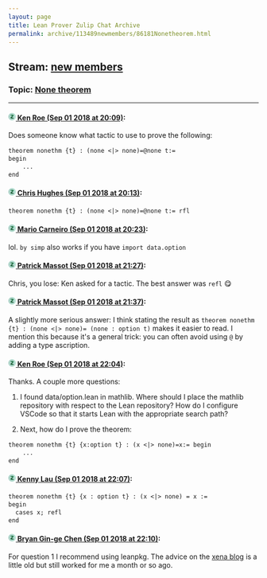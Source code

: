 ```yaml
---
layout: page
title: Lean Prover Zulip Chat Archive 
permalink: archive/113489newmembers/86181Nonetheorem.html
---
```


## Stream: [new members](index.html)
### Topic: [None theorem](86181Nonetheorem.html)

---

#### [![Click to go to Zulip](../../assets/img/zulip2.png) Ken Roe (Sep 01 2018 at 20:09)](https://leanprover.zulipchat.com/#narrow/stream/113489-new%20members/topic/None%20theorem/near/133185891):
Does someone know what tactic to use to prove the following:

```lean
theorem nonethm {t} : (none <|> none)=@none t:=
begin
    ...
end
```

#### [![Click to go to Zulip](../../assets/img/zulip2.png) Chris Hughes (Sep 01 2018 at 20:13)](https://leanprover.zulipchat.com/#narrow/stream/113489-new%20members/topic/None%20theorem/near/133186005):
`theorem nonethm {t} : (none <|> none)=@none t:= rfl`

#### [![Click to go to Zulip](../../assets/img/zulip2.png) Mario Carneiro (Sep 01 2018 at 20:23)](https://leanprover.zulipchat.com/#narrow/stream/113489-new%20members/topic/None%20theorem/near/133186270):
lol. `by simp` also works if you have `import data.option`

#### [![Click to go to Zulip](../../assets/img/zulip2.png) Patrick Massot (Sep 01 2018 at 21:27)](https://leanprover.zulipchat.com/#narrow/stream/113489-new%20members/topic/None%20theorem/near/133188061):
Chris, you lose: Ken asked for a tactic. The best answer was `refl` :yum:

#### [![Click to go to Zulip](../../assets/img/zulip2.png) Patrick Massot (Sep 01 2018 at 21:37)](https://leanprover.zulipchat.com/#narrow/stream/113489-new%20members/topic/None%20theorem/near/133188364):
A slightly more serious answer: I think stating the result as `theorem nonethm {t} : (none <|> none)= (none : option t)` makes it easier to read. I mention this because it's a general trick: you can often avoid using `@` by adding a type ascription.

#### [![Click to go to Zulip](../../assets/img/zulip2.png) Ken Roe (Sep 01 2018 at 22:04)](https://leanprover.zulipchat.com/#narrow/stream/113489-new%20members/topic/None%20theorem/near/133189198):
Thanks.  A couple more questions:
1) I found data/option.lean in mathlib.  Where should I place the mathlib repository with respect to the Lean repository?  How do I configure VSCode so that it starts Lean with the appropriate search path?

2) Next, how do I prove the theorem:

```lean
theorem nonethm {t} {x:option t} : (x <|> none)=x:= begin
    ...
end
```

#### [![Click to go to Zulip](../../assets/img/zulip2.png) Kenny Lau (Sep 01 2018 at 22:07)](https://leanprover.zulipchat.com/#narrow/stream/113489-new%20members/topic/None%20theorem/near/133189244):
```lean
theorem nonethm {t} {x : option t} : (x <|> none) = x :=
begin
  cases x; refl
end
```

#### [![Click to go to Zulip](../../assets/img/zulip2.png) Bryan Gin-ge Chen (Sep 01 2018 at 22:10)](https://leanprover.zulipchat.com/#narrow/stream/113489-new%20members/topic/None%20theorem/near/133189359):
For question 1 I recommend using leanpkg. The advice on the [xena blog](https://xenaproject.wordpress.com/2017/12/02/how-to-install-mathlib-and-keep-it-up-to-date/) is a little old but still worked for me a month or so ago.


